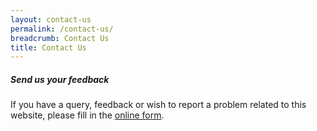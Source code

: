 ```yaml
---
layout: contact-us
permalink: /contact-us/
breadcrumb: Contact Us
title: Contact Us
---
```





##### Send us your feedback

If you have a query, feedback or wish to report a problem related to this website, please fill in the  [online form](https://form.sg/#!/forms/govtech/5a9ce876b3a3b6006e6b8335).
